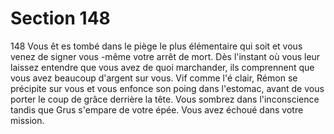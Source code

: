 # Section 148

148
Vous êt es tombé dans le piège le plus élémentaire qui soit et vous
venez de signer vous -même votre arrêt de mort. Dès l'instant où
vous leur laissez entendre que vous avez de quoi marchander, ils
comprennent que vous avez beaucoup d'argent sur vous. Vif
comme l'é clair, Rémon se précipite sur vous et vous enfonce son
poing dans l'estomac, avant de vous porter le coup de grâce
derrière la tête. Vous sombrez dans l'inconscience tandis que
Grus s'empare de votre épée. Vous avez échoué dans votre
mission.